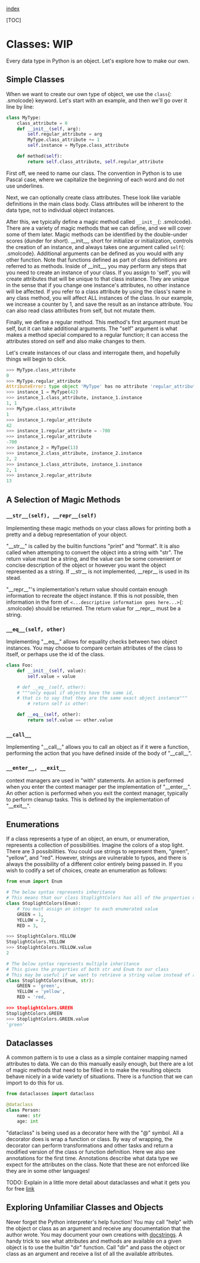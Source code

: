 [index]({{int_index}})

[TOC]

# Classes: WIP
Every data type in Python is an object.
Let's explore how to make our own.

## Simple Classes
When we want to create our own type of object, we use the `class`{: .smolcode} keyword.
Let's start with an example, and then we'll go over it line by line:

```py
class MyType:
    class_attribute = 0
    def __init__(self, arg):
        self.regular_attribute = arg
        MyType.class_attribute += 1
        self.instance = MyType.class_attribute

    def method(self):
        return self.class_attribute, self.regular_attribute
```

First off, we need to name our class.
The convention in Python is to use Pascal case, where we capitalize the beginning of each word and do not use underlines.

Next, we can optionally create class attributes. These look like variable definitions in the main class body.
Class attributes will be inherent to the data type, not to individual object instances.

After this, we typically define a magic method called `__init__`{: .smolcode}.
There are a variety of magic methods that we can define, and we will cover some of them later.
Magic methods can be identified by the double-under scores (dunder for short).
\_\_init\_\_, short for initialize or initialization, controls the creation of an instance, and always takes one argument called `self`{: .smolcode}.
Additional arguments can be defined as you would with any other function.
Note that functions defined as part of class definitions are referred to as methods.
Inside of \_\_init\_\_, you may perform any steps that you need to create an instance of your class. If you assign to 'self', you will create attributes that will be unique to that class instance.
They are unique in the sense that if you change one instance's attributes, no other instance will be affected.
If you refer to a class attribute by using the class's name in any class method, you will affect ALL instances of the class.
In our example, we increase a counter by 1, and save the result as an instance attribute.
You can also read class attributes from self, but not mutate them.

Finally, we define a regular method.
This method's first argument must be self, but it can take additional arguments.
The "self" argument is what makes a method special compared to a regular function; it can access the attributes stored on self and also make changes to them.

Let's create instances of our class and interrogate them, and hopefully things will begin to click.

```py
>>> MyType.class_attribute
0
>>> MyType.regular_attribute
AttributeError: type object 'MyType' has no attribute 'regular_attribute'
>>> instance_1 = MyType(42)
>>> instance_1.class_attribute, instance_1.instance
1, 1
>>> MyType.class_attribute
1
>>> instance_1.regular_attribute
42
>>> instance_1.regular_attribute = -700
>>> instance_1.regular_attribute
-700
>>> instance_2 = MyType(13)
>>> instance_2.class_attribute, instance_2.instance
2, 2
>>> instance_1.class_attribute, instance_1.instance
2, 1
>>> instance_2.regular_attribute
13
```

## A Selection of Magic Methods
### `__str__(self), __repr__(self)`
Implementing these magic methods on your class allows for printing both a pretty and a debug representation of your object.

"\_\_str\_\_" is called by the builtin functions "print" and "format". It is also called when attempting to convert the object into a string with "str". The return value must be a string, and the value can be some convenient or concise description of the object or however you want the object represented as a string. If \_\_str\_\_ is not implemented, \_\_repr\_\_ is used in its stead.

"\_\_repr\_\_"'s implementation's return value should contain enough information to recreate the object instance.
If this is not possible, then information in the form of `<...descriptive information goes here...>`{: .smolcode} should be returned.
The return value for \_\_repr\_\_ must be a string.
### `__eq__(self, other)`
Implementing "\_\_eq\_\_" allows for equality checks between two object instances. You may choose to compare certain attributes of the class to itself, or perhaps use the id of the class.
```py
class Foo:
    def __init__(self, value):
        self.value = value

    # def __eq__(self, other):
    # """only equal if objects have the same id,
    # that is to say that they are the same exact object instance"""
        # return self is other:

    def __eq__(self, other):
        return self.value == other.value
```
### `__call__`
Implementing "\_\_call\_\_" allows you to call an object as if it were a function, performing the action that you have defined inside of the body of "\_\_call\_\_".
### `__enter__, __exit__`
context managers are used in "with" statements.
An action is performed when you enter the context manager per the implementation of "\_\_enter\_\_".
An other action is performed when you exit the context manager, typically to perform cleanup tasks. This is defined by the implementation of "\_\_exit\_\_".


## Enumerations
If a class represents a type of an object, an enum, or enumeration, represents a collection of possibilities.
Imagine the colors of a stop light. There are 3 possibilities.
You could use strings to represent them, "green", "yellow", and "red".
However, strings are vulnerable to typos, and there is always the possibility of a different color entirely being passed in.
If you wish to codify a set of choices, create an enumeration as follows:

```py
from enum import Enum

# The below syntax represents inheritance
# This means that our class StoplightColors has all of the properties of the Enum class
class StoplightColors(Enum):
    # You must assign an integer to each enumerated value
    GREEN = 1,
    YELLOW = 2,
    RED = 3,

>>> StoplightColors.YELLOW
StoplightColors.YELLOW
>>> StoplightColors.YELLOW.value
2

# The below syntax represents multiple inheritance
# This gives the properties of both str and Enum to our class
# This may be useful if we want to retrieve a string value instead of an integer value
class StoplightColors(Enum, str):
    GREEN = 'green',
    YELLOW = 'yellow',
    RED = 'red,

>>> StoplightColors.GREEN
StoplightColors.GREEN
>>> StoplightColors.GREEN.value
'green'
```

## Dataclasses
A common pattern is to use a class as a simple container mapping named attributes to data.
We can do this manually easily enough, but there are a lot of magic methods that need to be filled in to make the resulting objects behave nicely in a wide variety of situations.
There is a function that we can import to do this for us.
```py
from dataclasses import dataclass

@dataclass
class Person:
    name: str
    age: int
```
"dataclass" is being used as a decorator here with the "@" symbol.
All a decorator does is wrap a function or class.
By way of wrapping, the decorator can perform transformations and other tasks and return a modified version of the class or function definition.
Here we also see annotations for the first time.
Annotations describe what data type we expect for the attributes on the class.
Note that these are not enforced like they are in some other languages!

TODO: Explain in a little more detail about dataclasses and what it gets you for free
[link]({{ext_stdlib_dataclasses}})

## Exploring Unfamiliar Classes and Objects
Never forget the Python interpreter's help function!
You may call "help" with the object or class as an argument and receive any documentation that the author wrote.
You may document your own creations with [docstrings]({{ext_pep_257}}).
A handy trick to see what attributes and methods are available on a given object is to use the builtin "dir" function.
Call "dir" and pass the object or class as an argument and receive a list of all the available attributes.
